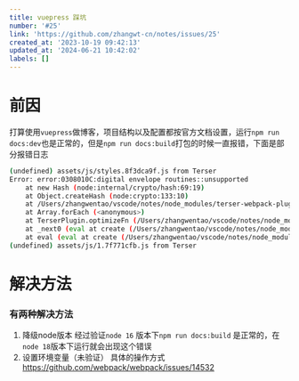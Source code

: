 ```yaml
---
title: vuepress 踩坑
number: '#25'
link: 'https://github.com/zhangwt-cn/notes/issues/25'
created_at: '2023-10-19 09:42:13'
updated_at: '2024-06-21 10:42:02'
labels: []
---
```

# 前因
打算使用`vuepress`做博客，项目结构以及配置都按官方文档设置，运行`npm run docs:dev`也是正常的，但是`npm run docs:build`打包的时候一直报错，下面是部分报错日志

``` bash
(undefined) assets/js/styles.8f3dca9f.js from Terser
Error: error:0308010C:digital envelope routines::unsupported
    at new Hash (node:internal/crypto/hash:69:19)
    at Object.createHash (node:crypto:133:10)
    at /Users/zhangwentao/vscode/notes/node_modules/terser-webpack-plugin/dist/index.js:217:37
    at Array.forEach (<anonymous>)
    at TerserPlugin.optimizeFn (/Users/zhangwentao/vscode/notes/node_modules/terser-webpack-plugin/dist/index.js:160:259)
    at _next0 (eval at create (/Users/zhangwentao/vscode/notes/node_modules/tapable/lib/HookCodeFactory.js:33:10), <anonymous>:13:1)
    at eval (eval at create (/Users/zhangwentao/vscode/notes/node_modules/tapable/lib/HookCodeFactory.js:33:10), <anonymous>:30:1)
(undefined) assets/js/1.7f771cfb.js from Terser
```
# 解决方法
### 有两种解决方法
1. 降级node版本
    经过验证`node 16` 版本下`npm run docs:build` 是正常的，在`node 18`版本下运行就会出现这个错误
2. 设置环境变量（未验证）
    具体的操作方式 https://github.com/webpack/webpack/issues/14532
    
